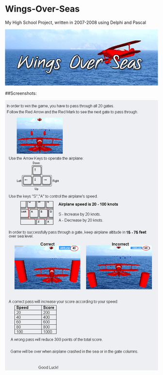# Wings-Over-Seas

My High School Project, written in 2007-2008 using Delphi and Pascal

![logo](https://github.com/talkor/Wings-Over-Seas/blob/master/logo.jpg?raw=true)

##Screenshots:

![instructions](https://github.com/talkor/Wings-Over-Seas/blob/master/Instructions.bmp?raw=true)
